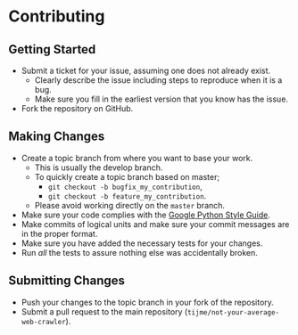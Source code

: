 # Contributing

## Getting Started

* Submit a ticket for your issue, assuming one does not already exist.
    * Clearly describe the issue including steps to reproduce when it is a bug.
    * Make sure you fill in the earliest version that you know has the issue.
* Fork the repository on GitHub.

## Making Changes

* Create a topic branch from where you want to base your work.
    * This is usually the develop branch.
    * To quickly create a topic branch based on master;
        * `git checkout -b bugfix_my_contribution`,
        * `git checkout -b feature_my_contribution`.
    * Please avoid working directly on the `master` branch.
* Make sure your code complies with the [Google Python Style Guide](https://google.github.io/styleguide/pyguide.html).
* Make commits of logical units and make sure your commit messages are in the proper format.
* Make sure you have added the necessary tests for your changes.
* Run _all_ the tests to assure nothing else was accidentally broken.

## Submitting Changes

* Push your changes to the topic branch in your fork of the repository.
* Submit a pull request to the main repository (`tijme/not-your-average-web-crawler`).